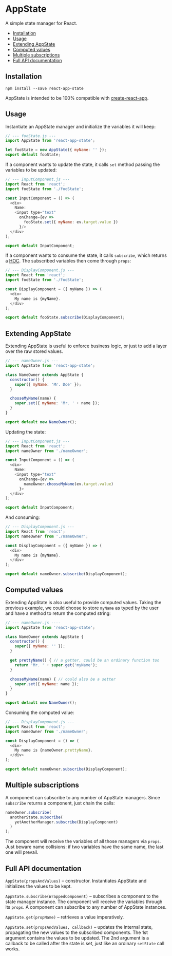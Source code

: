 # AppState

A simple state manager for React.

* [Installation](#installation)
* [Usage](#usage)
* [Extending AppState](#extending-appstate)
* [Computed values](#computed-values)
* [Multiple subscriptions](#multiple-subscriptions)
* [Full API documentation](#full-api-documentation)

## Installation

```
npm install --save react-app-state
```

AppState is intended to be 100% compatible with [create-react-app](https://github.com/facebookincubator/create-react-app#readme).

## Usage

Instantiate an AppState manager and initialize the variables it will keep:

```js
// --- fooState.js ---
import AppState from 'react-app-state';

let fooState = new AppState({ myName: '' });
export default fooState;
```

If a component wants to update the state, it calls `set` method passing the variables to be updated:

```js
// --- InputComponent.js ---
import React from 'react';
import fooState from './fooState';

const InputComponent = () => (
  <div>
    Name:
    <input type="text"
      onChange={ev =>
        fooState.set({ myName: ev.target.value })
      }/>
  </div>
);

export default InputComponent;
```

If a component wants to consume the state, it calls `subscribe`, which returns a [HOC](https://facebook.github.io/react/docs/higher-order-components.html). The subscribed variables then come through `props`:

```js
// --- DisplayComponent.js ---
import React from 'react';
import fooState from './fooState';

const DisplayComponent = ({ myName }) => (
  <div>
    My name is {myName}.
  </div>
);

export default fooState.subscribe(DisplayComponent);
```

## Extending AppState

Extending AppState is useful to enforce business logic, or just to add a layer over the raw stored values.

```js
// --- nameOwner.js ---
import AppState from 'react-app-state';

class NameOwner extends AppState {
  constructor() {
    super({ myName: 'Mr. Doe' });
  }

  chooseMyName(name) {
    super.set({ myName: 'Mr. ' + name });
  }
}

export default new NameOwner();
```

Updating the state:

```js
// --- InputComponent.js ---
import React from 'react';
import nameOwner from './nameOwner';

const InputComponent = () => (
  <div>
    Name:
    <input type="text"
      onChange={ev =>
        nameOwner.chooseMyName(ev.target.value)
      }>
  </div>
);

export default InputComponent;
```

And consuming:

```js
// --- DisplayComponent.js ---
import React from 'react';
import nameOwner from './nameOwner';

const DisplayComponent = ({ myName }) => (
  <div>
    My name is {myName}.
  </div>
);

export default nameOwner.subscribe(DisplayComponent);
```

## Computed values

Extending AppState is also useful to provide computed values. Taking the previous example, we could choose to store `myName` as typed by the user and have a method to return the computed string:

```js
// --- nameOwner.js ----
import AppState from 'react-app-state';

class NameOwner extends AppState {
  constructor() {
    super({ myName: '' });
  }

  get prettyName() { // a getter, could be an ordinary function too
    return 'Mr. ' + super.get('myName');
  }

  chooseMyName(name) { // could also be a setter
    super.set({ myName: name });
  }
}

export default new NameOwner();
```

Consuming the computed value:

```js
// --- DisplayComponent.js ---
import React from 'react';
import nameOwner from './nameOwner';

const DisplayComponent = () => (
  <div>
    My name is {nameOwner.prettyName}.
  </div>
);

export default nameOwner.subscribe(DisplayComponent);
```

## Multiple subscriptions

A component can subscribe to any number of AppState managers. Since `subscribe` returns a component, just chain the calls:

```js
nameOwner.subscribe(
  anotherState.subscribe(
    yetAnotherManager.subscribe(DisplayComponent)
  )
);
```

The component will receive the variables of all those managers via `props`. Just beware name collisions: if two variables have the same name, the last one will prevail.

## Full API documentation

`AppState(propsAndValues)` – constructor. Instantiates AppState and initializes the values to be kept.

`AppState.subscribe(WrappedComponent)` – subscribes a component to the state manager instance. The component will receive the variables through its `props`. A component can subscribe to any number of AppState instances.

`AppState.get(propName)` – retrieves a value imperatively.

`AppState.set(propsAndValues, callback)` – updates the internal state, propagating the new values to the subscribed components. The 1st argument contains the values to be updated. The 2nd argument is a callback to be called after the state is set, just like an ordinary `setState` call works.
